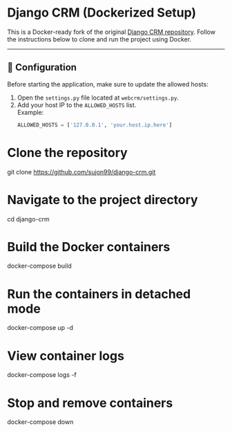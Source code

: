 # Django CRM (Dockerized Setup)

This is a Docker-ready fork of the original [Django CRM repository](https://github.com/DjangoCRM/django-crm). Follow the instructions below to clone and run the project using Docker.

---

## 🔧 Configuration

Before starting the application, make sure to update the allowed hosts:

1. Open the `settings.py` file located at `webcrm/settings.py`.
2. Add your host IP to the `ALLOWED_HOSTS` list.  
   Example:
   ```python
   ALLOWED_HOSTS = ['127.0.0.1', 'your.host.ip.here']


# Clone the repository
git clone https://github.com/sujon99/django-crm.git

# Navigate to the project directory
cd django-crm

# Build the Docker containers
docker-compose build

# Run the containers in detached mode
docker-compose up -d

# View container logs
docker-compose logs -f

# Stop and remove containers
docker-compose down
